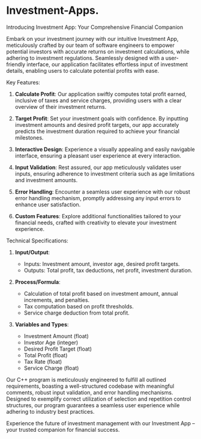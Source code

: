 # Investment-Apps.

Introducing Investment App: Your Comprehensive Financial Companion

Embark on your investment journey with our intuitive Investment App, meticulously crafted by our team of software engineers to empower potential investors with accurate returns on investment calculations, while adhering to investment regulations. Seamlessly designed with a user-friendly interface, our application facilitates effortless input of investment details, enabling users to calculate potential profits with ease.

Key Features:

1. **Calculate Profit**: Our application swiftly computes total profit earned, inclusive of taxes and service charges, providing users with a clear overview of their investment returns.

2. **Target Profit**: Set your investment goals with confidence. By inputting investment amounts and desired profit targets, our app accurately predicts the investment duration required to achieve your financial milestones.

3. **Interactive Design**: Experience a visually appealing and easily navigable interface, ensuring a pleasant user experience at every interaction.

4. **Input Validation**: Rest assured, our app meticulously validates user inputs, ensuring adherence to investment criteria such as age limitations and investment amounts.

5. **Error Handling**: Encounter a seamless user experience with our robust error handling mechanism, promptly addressing any input errors to enhance user satisfaction.

6. **Custom Features**: Explore additional functionalities tailored to your financial needs, crafted with creativity to elevate your investment experience.

Technical Specifications:

1. **Input/Output**: 
   - Inputs: Investment amount, investor age, desired profit targets.
   - Outputs: Total profit, tax deductions, net profit, investment duration.

2. **Process/Formula**: 
   - Calculation of total profit based on investment amount, annual increments, and penalties.
   - Tax computation based on profit thresholds.
   - Service charge deduction from total profit.

3. **Variables and Types**:
   - Investment Amount (float)
   - Investor Age (integer)
   - Desired Profit Target (float)
   - Total Profit (float)
   - Tax Rate (float)
   - Service Charge (float)

Our C++ program is meticulously engineered to fulfill all outlined requirements, boasting a well-structured codebase with meaningful comments, robust input validation, and error handling mechanisms. Designed to exemplify correct utilization of selection and repetition control structures, our program guarantees a seamless user experience while adhering to industry best practices.

Experience the future of investment management with our Investment App – your trusted companion for financial success.
